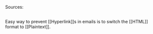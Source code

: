 Sources:

\
Easy way to prevent [[Hyperlink]]s in emails is to switch the [[HTML]] format to [[Plaintext]].
